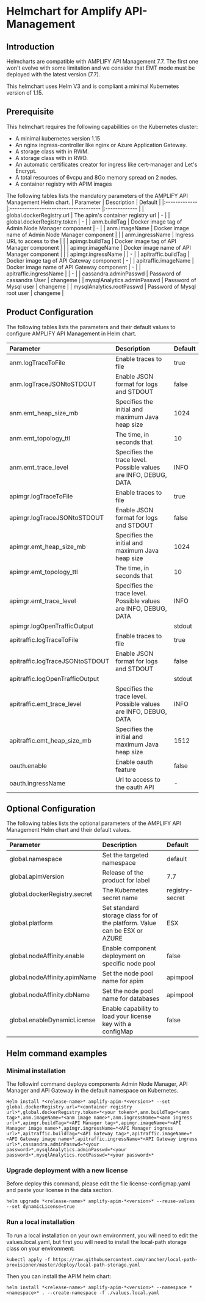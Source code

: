 # Helmchart for Amplify API-Management

## Introduction

Helmcharts are compatible with AMPLIFY API Management 7.7. The first one won't evolve with some limitation and we consider that EMT mode must be deployed with the latest version (7.7).

This helmchart uses Helm V3 and is compliant a minimal Kubernetes version of 1.15.

## Prerequisite

This helmchart requires the following capabilities on the Kubernetes cluster:
- A minimal kubernetes version 1.15
- An nginx ingress-controller like nginx or Azure Application Gateway.
- A storage class with in RWM.
- A storage class with in RWO.
- An automatic certificates creator for ingress like cert-manager and Let's Encrypt.
- A total resources of 6vcpu and 8Go memory spread on 2 nodes.
- A container registry with APIM images

The following tables lists the mandatory parameters of the AMPLIFY API Management Helm chart.
| Parameter     | Description                           | Default       |
|:------------- |:------------------------------------- |:------------- |
| global.dockerRegistry.url | The apim's container registry url | - |
| global.dockerRegistry.token | - |
| anm.buildTag | Docker image tag of Admin Node Manager component | - |
| anm.imageName | Docker image name of Admin Node Manager component | |
| anm.ingressName | Ingress URL to access to the  | |
| apimgr.buildTag | Docker image tag of API Manager component | |
| apimgr.imageName | Docker image name of API Manager component | |
| apimgr.ingressName | | - |
| apitraffic.buildTag | Docker image tag of API Gateway component | - |
| apitraffic.imageName | Docker image name of API Gateway component | - |
| apitraffic.ingressName |  | - |
| cassandra.adminPasswd | Password of cassandra User | changeme |
| mysqlAnalytics.adminPasswd | Password of Mysql user | changeme |
| mysqlAnalytics.rootPasswd | Password of Mysql root user | changeme |

## Product Configuration
The following tables lists the parameters and their default values to configure AMPLIFY API Management in Helm chart.

| Parameter     | Description                           | Default      |
|:------------- |:------------------------------------- |:------------ |
| anm.logTraceToFile | Enable traces to file | true |
| anm.logTraceJSONtoSTDOUT | Enable JSON format for logs and STDOUT | false |
| anm.emt_heap_size_mb | Specifies the initial and maximum Java heap size | 1024 |
| anm.emt_topology_ttl | The time, in seconds that | 10 |
| anm.emt_trace_level | Specifies the trace level. Possible values are INFO, DEBUG, DATA | INFO | 
| apimgr.logTraceToFile | Enable traces to file | true |
| apimgr.logTraceJSONtoSTDOUT | Enable JSON format for logs and STDOUT | false |
| apimgr.emt_heap_size_mb | Specifies the initial and maximum Java heap size | 1024 |
| apimgr.emt_topology_ttl | The time, in seconds that | 10 |
| apimgr.emt_trace_level | Specifies the trace level. Possible values are INFO, DEBUG, DATA | INFO | 
| apimgr.logOpenTrafficOutput |  | stdout |
| apitraffic.logTraceToFile | Enable traces to file | true |
| apitraffic.logTraceJSONtoSTDOUT | Enable JSON format for logs and STDOUT | false |
| apitraffic.logOpenTrafficOutput |  | stdout |
| apitraffic.emt_trace_level | Specifies the trace level. Possible values are INFO, DEBUG, DATA | INFO |
| apitraffic.emt_heap_size_mb | Specifies the initial and maximum Java heap size | 1512 |
| oauth.enable | Enable oauth feature | false |
| oauth.ingressName | Url to access to the oauth API | - |

## Optional Configuration
The following tables lists the optional parameters of the AMPLIFY API Management Helm chart and their default values.

| Parameter     | Description                           | Default      |
|:------------- |:------------------------------------- |:------------ |
| global.namespace | Set the targeted namespace | default |
| global.apimVersion | Release of the product for label | 7.7 |
| global.dockerRegistry.secret | The Kubernetes secret name | registry-secret |
| global.platform | Set standard storage class for of the platform. Value can be ESX or AZURE | ESX |
| global.nodeAffinity.enable | Enable component deployment on specific node pool | false |
| global.nodeAffinity.apimName | Set the node pool name for apim | apimpool |
| global.nodeAffinity.dbName | Set the node pool name for databases | apimpool |
| global.enableDynamicLicense | Enable capability to load your license key with a configMap | false |


## Helm command examples

### Minimal installation
The followinf command deploys components Admin Node Manager, API Manager and API Gateway in the default namespace on Kubernetes.

```
Helm install *<release-name>* amplify-apim-*<version>* --set global.dockerRegistry.url=*<container registry url>*,global.dockerRegistry.token=*<your token>*,anm.buildTag=*<anm tag>*,anm.imageName=*<anm image name>*,anm.ingressName=*<anm ingress url>*,apimgr.buildTag=*<API Manager tag>*,apimgr.imageName=*<API Manager image name>*,apimgr.ingressName=*<API Manager ingress url>*,apitraffic.buildTag=*<API Gateway tag>*,apitraffic.imageName=*<API Gateway image name>*,apitraffic.ingressName=*<API Gateway ingress url>*,cassandra.adminPasswd=*<your password>*,mysqlAnalytics.adminPasswd=*<your password>*,mysqlAnalytics.rootPasswd=*<your password>*
```

### Upgrade deployment with a new license
Before deploy this command, please edit the file license-configmap.yaml and paste your license in the data section.
```
helm upgrade *<release-name>* amplify-apim-*<version>* --reuse-values --set dynamicLicense=true
```

### Run a local installation
To run a local installation on your own environment, you will need to edit the values.local.yaml, but first you will need to install the local-path storage class on your environment:
```
kubectl apply -f https://raw.githubusercontent.com/rancher/local-path-provisioner/master/deploy/local-path-storage.yaml
```

Then you can install the APIM helm chart:
```
helm install *<release-name>* amplify-apim-*<version>* --namespace *<namespace>* . --create-namespace -f ./values.local.yaml
```